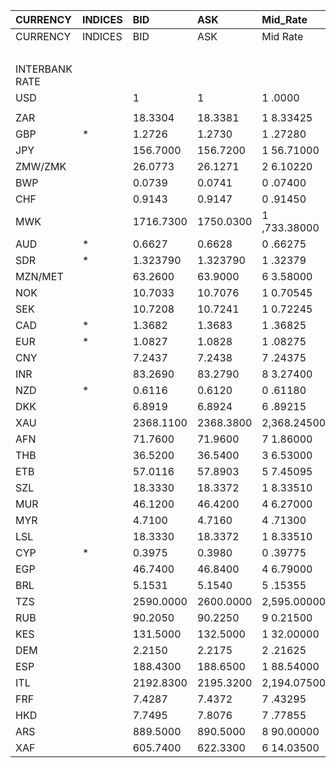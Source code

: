 | CURRENCY       | INDICES   | BID       | ASK       | Mid_Rate     | BID_1      | ASK_1      | Mid_Rate_1   |
|:---------------|:----------|:----------|:----------|:-------------|:-----------|:-----------|:-------------|
| CURRENCY       | INDICES   | BID       | ASK       | Mid Rate     | BID        | ASK        | Mid Rate     |
|                |           |           |           |              | ZiG        | ZiG        | ZiG          |
| INTERBANK RATE |           |           |           |              |            |            |              |
| USD            |           | 1         | 1         | 1 .0000      | 12.8878    | 13.5488    | 13.2183      |
|                |           |           |           |              |            |            |              |
| ZAR            |           | 18.3304   | 18.3381   | 1 8.33425    | 1.3529     | 1.4229     | 1.3879       |
| GBP            | *         | 1.2726    | 1.2730    | 1 .27280     | 16.4010    | 17.2476    | 16.8243      |
| JPY            |           | 156.7000  | 156.7200  | 1 56.71000   | 11.5655    | 12.1603    | 11.8629      |
| ZMW/ZMK        |           | 26.0773   | 26.1271   | 2 6.10220    | 1.9246     | 2.0272     | 1.9759       |
| BWP            |           | 0.0739    | 0.0741    | 0 .07400     | 0.9524     | 1.0039     | 0.9782       |
| CHF            |           | 0.9143    | 0.9147    | 0 .91450     | 11.7833    | 12.3930    | 12.0882      |
| MWK            |           | 1716.7300 | 1750.0300 | 1 ,733.38000 | 126.7071   | 135.7896   | 131.2484     |
| AUD            | *         | 0.6627    | 0.6628    | 0 .66275     | 8.5407     | 8.9801     | 8.7604       |
| SDR            | *         | 1.323790  | 1.323790  | 1 .32379     | 17.4982    | 17.4982    | 17.4982      |
| MZN/MET        |           | 63.2600   | 63.9000   | 6 3.58000    | 4.6690     | 4.9581     | 4.8136       |
| NOK            |           | 10.7033   | 10.7076   | 1 0.70545    | 0.7899     | 0.8308     | 0.8104       |
| SEK            |           | 10.7208   | 10.7241   | 1 0.72245    | 0.7912     | 0.8321     | 0.8117       |
| CAD            | *         | 1.3682    | 1.3683    | 1 .36825     | 0.1009     | 0.1061     | 0.1035       |
| EUR            | *         | 1.0827    | 1.0828    | 1 .08275     | 13.9536    | 14.6706    | 14.3121      |
| CNY            |           | 7.2437    | 7.2438    | 7 .24375     | 0.5346     | 0.5620     | 0.5483       |
| INR            |           | 83.2690   | 83.2790   | 8 3.27400    | 6.1458     | 6.4618     | 6.3038       |
| NZD            | *         | 0.6116    | 0.6120    | 0 .61180     | 7.8821     | 8.2918     | 8.0870       |
| DKK            |           | 6.8919    | 6.8924    | 6 .89215     | 0.5086     | 0.5348     | 0.5217       |
| XAU            |           | 2368.1100 | 2368.3800 | 2,368.24500  | 30519.7280 | 32088.7069 | 31304.2175   |
| AFN            |           | 71.7600   | 71.9600   | 7 1.86000    | 5.2964     | 5.5835     | 5.4400       |
| THB            |           | 36.5200   | 36.5400   | 3 6.53000    | 2.6954     | 2.8352     | 2.7653       |
| ETB            |           | 57.0116   | 57.8903   | 5 7.45095    | 4.2078     | 4.4918     | 4.3498       |
| SZL            |           | 18.3330   | 18.3372   | 1 8.33510    | 1.3531     | 1.4228     | 1.3880       |
| MUR            |           | 46.1200   | 46.4200   | 4 6.27000    | 3.4039     | 3.6018     | 3.5029       |
| MYR            |           | 4.7100    | 4.7160    | 4 .71300     | 0.3476     | 0.3659     | 0.3568       |
| LSL            |           | 18.3330   | 18.3372   | 1 8.33510    | 1.3531     | 1.4228     | 1.3880       |
| CYP            | *         | 0.3975    | 0.3980    | 0 .39775     | 0.0293     | 0.0308     | 0.0301       |
| EGP            |           | 46.7400   | 46.8400   | 4 6.79000    | 3.4497     | 3.6344     | 3.5421       |
| BRL            |           | 5.1531    | 5.1540    | 5 .15355     | 0.3803     | 0.3999     | 0.3901       |
| TZS            |           | 2590.0000 | 2600.0000 | 2,595.00000  | 191.1608   | 201.7411   | 196.4510     |
| RUB            |           | 90.2050   | 90.2250   | 9 0.21500    | 6.6577     | 7.0008     | 6.8293       |
| KES            |           | 131.5000  | 132.5000  | 1 32.00000   | 9.7056     | 10.2810    | 9.9933       |
| DEM            |           | 2.2150    | 2.2175    | 2 .21625     | 0.1634     | 0.1720     | 0.1677       |
| ESP            |           | 188.4300  | 188.6500  | 1 88.54000   | 13.9075    | 14.6378    | 14.2727      |
| ITL            |           | 2192.8300 | 2195.3200 | 2,194.07500  | 161.8468   | 170.3409   | 166.0939     |
| FRF            |           | 7.4287    | 7.4372    | 7 .43295     | 0.5482     | 0.5770     | 0.5626       |
| HKD            |           | 7.7495    | 7.8076    | 7 .77855     | 0.5719     | 0.6058     | 0.5889       |
| ARS            |           | 889.5000  | 890.5000  | 8 90.00000   | 65.6515    | 69.0963    | 67.3739      |
| XAF            |           | 605.7400  | 622.3300  | 6 14.03500   | 44.7080    | 48.2883    | 46.4982      |